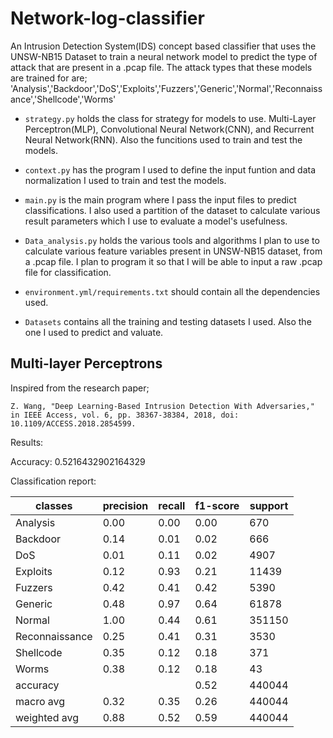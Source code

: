 # Network-log-classifier

An Intrusion Detection System(IDS) concept based classifier that
uses the UNSW-NB15 Dataset to train a neural network model to
predict the type of attack that are present in a .pcap file.
The attack types that these models are trained for are;
'Analysis','Backdoor','DoS','Exploits','Fuzzers','Generic','Normal','Reconnaissance','Shellcode','Worms'

- `strategy.py` holds the class for strategy for models to use. 
Multi-Layer Perceptron(MLP), Convolutional Neural Network(CNN), and 
Recurrent Neural Network(RNN). Also the funcitions used to train and test the models.

- `context.py` has the program I used to define the input funtion and data normalization 
I used to train and test the models.

- `main.py` is the main program where I pass the input files to predict classifications.
I also used a partition of the dataset to calculate various result parameters which I use
to evaluate a model's usefulness.

- `Data_analysis.py` holds the various tools and algorithms I plan to use to calculate various feature
variables present in UNSW-NB15 dataset, from a .pcap file. I plan to program it so that I will be able
to input a raw .pcap file for classification.

- `environment.yml/requirements.txt` should contain all the dependencies used.
- `Datasets` contains all the training and testing datasets I used. Also the one I used to predict and valuate.
## **Multi-layer Perceptrons**

Inspired from the research paper; 

`Z. Wang, "Deep Learning-Based Intrusion Detection With Adversaries," in IEEE Access, vol. 6, pp. 38367-38384, 2018, doi: 10.1109/ACCESS.2018.2854599.`


Results:

Accuracy:  0.5216432902164329

Classification report:

| classes | precision | recall | f1-score |  support |
|---------|-----------|--------|----------|----------|
|Analysis    |   0.00   |   0.00  |    0.00   |    670  |
|Backdoor    |   0.14   |  0.01   |   0.02    |   666  |
|     DoS    |   0.01   |   0.11  |    0.02   |   4907  |
|Exploits    |   0.12   |   0.93  |    0.21   |  11439  |
|Fuzzers     |   0.42   |   0.41  |    0.42   |   5390  |
|  Generic   |   0.48   |   0.97  |    0.64   |  61878  |
|  Normal    |   1.00   |   0.44  |    0.61   | 351150  |
|Reconnaissance    |   0.25   |   0.41    |  0.31   |   3530 |
|Shellcode    |   0.35   |   0.12  |    0.18   |    371 |
|   Worms     |  0.38    |  0.12   |   0.18    |    43 |
|accuracy     |          |         |  0.52  |  440044 |
|macro avg    |  0.32    |  0.35   |   0.26  |  440044 |
|weighted avg  |     0.88  |    0.52  |    0.59  |  440044 |


